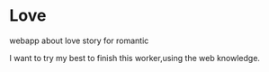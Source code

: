 Love
====

webapp about love story for romantic


I want to try my best to finish this worker,using the web knowledge. 
